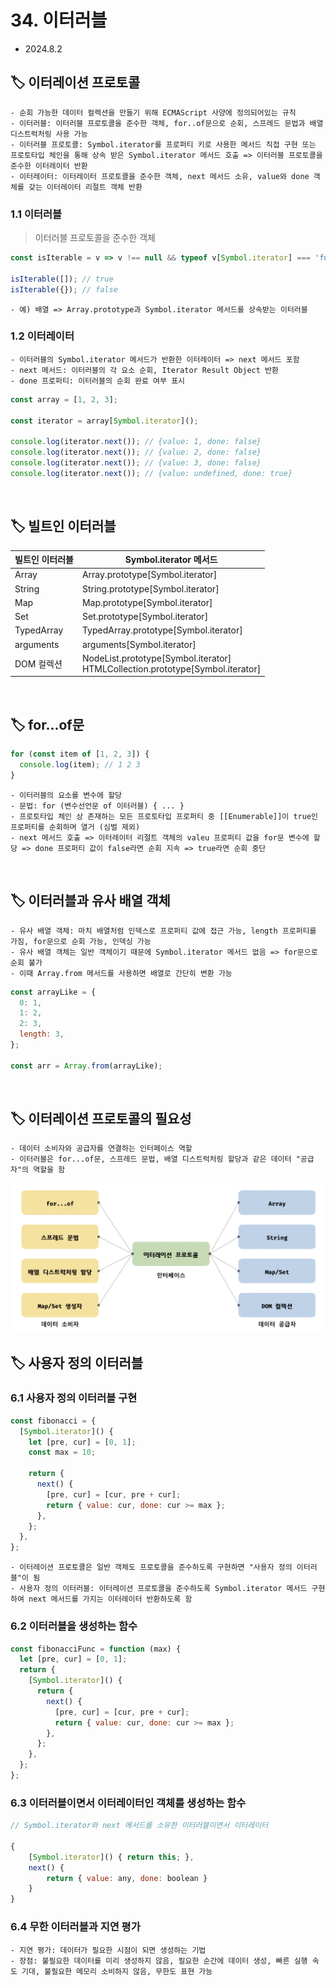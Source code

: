 # 34. 이터러블

- 2024.8.2

## 🏷 이터레이션 프로토콜

```
- 순회 가능한 데이터 컬렉션을 만들기 위해 ECMAScript 사양에 정의되어있는 규칙
- 이터러블: 이터러블 프로토콜을 준수한 객체, for..of문으로 순회, 스프레드 문법과 배열 디스트럭처링 사용 가능
- 이터러블 프로토콜: Symbol.iterator를 프로퍼티 키로 사용한 메서드 직접 구현 또는 프로토타입 체인을 통해 상속 받은 Symbol.iterator 메서드 호출 => 이터러블 프로토콜을 준수한 이터레이터 반환
- 이터레이터: 이터레이터 프로토콜을 준수한 객체, next 메서드 소유, value와 done 객체를 갖는 이터레이터 리절트 객체 반환
```

### 1.1 이터러블

> 이터러블 프로토콜을 준수한 객체

```jsx
const isIterable = v => v !== null && typeof v[Symbol.iterator] === 'function';

isIterable([]); // true
isIterable({}); // false
```

```
- 예) 배열 => Array.prototype과 Symbol.iterator 메서드를 상속받는 이터러블
```

### 1.2 이터레이터

```
- 이터러블의 Symbol.iterator 메서드가 반환한 이터레이터 => next 메서드 포함
- next 메서드: 이터러블의 각 요소 순회, Iterator Result Object 반환
- done 프로퍼티: 이터러블의 순회 완료 여부 표시
```

```jsx
const array = [1, 2, 3];

const iterator = array[Symbol.iterator]();

console.log(iterator.next()); // {value: 1, done: false}
console.log(iterator.next()); // {value: 2, done: false}
console.log(iterator.next()); // {value: 3, done: false}
console.log(iterator.next()); // {value: undefined, done: true}
```

<br />

## 🏷 빌트인 이터러블

| 빌트인 이터러블 | Symbol.iterator 메서드 |
| --- | --- |
| Array | Array.prototype[Symbol.iterator] |
| String | String.prototype[Symbol.iterator] |
| Map | Map.prototype[Symbol.iterator] |
| Set | Set.prototype[Symbol.iterator] |
| TypedArray | TypedArray.prototype[Symbol.iterator] |
| arguments | arguments[Symbol.iterator] |
| DOM 컬렉션 | NodeList.prototype[Symbol.iterator]<br />HTMLCollection.prototype[Symbol.iterator] |

<br />

## 🏷 for...of문

```jsx
for (const item of [1, 2, 3]) {
  console.log(item); // 1 2 3
}
```

```
- 이터러블의 요소를 변수에 할당
- 문법: for (변수선언문 of 이터러블) { ... }
- 프로토타입 체인 상 존재하는 모든 프로토타입 프로퍼티 중 [[Enumerable]]이 true인 프로퍼티를 순회하며 열거 (심벌 제외)
- next 메서드 호출 => 이터레이터 리절트 객체의 valeu 프로퍼티 값을 for문 변수에 할당 => done 프로퍼티 값이 false라면 순회 지속 => true라면 순회 중단
```

<br />

## 🏷 이터러블과 유사 배열 객체

```
- 유사 배열 객체: 마치 배열처럼 인덱스로 프로퍼티 값에 접근 가능, length 프로퍼티를 가짐, for문으로 순회 가능, 인덱싱 가능
- 유사 배열 객체는 일반 객체이기 때문에 Symbol.iterator 메서드 없음 => for문으로 순회 불가
- 이때 Array.from 메서드를 사용하면 배열로 간단히 변환 가능
```

```jsx
const arrayLike = {
  0: 1,
  1: 2,
  2: 3,
  length: 3,
};

const arr = Array.from(arrayLike);
```

<br />

## 🏷 이터레이션 프로토콜의 필요성

```
- 데이터 소비자와 공급자를 연결하는 인터페이스 역할
- 이터러블은 for...of문, 스프레드 문법, 배열 디스트럭처링 할당과 같은 데이터 "공급자"의 역할을 함
```

<img src="../images/iterable.png" />

<br />

## 🏷 사용자 정의 이터러블

### 6.1 사용자 정의 이터러블 구현

```jsx
const fibonacci = {
  [Symbol.iterator]() {
    let [pre, cur] = [0, 1];
    const max = 10;

    return {
      next() {
        [pre, cur] = [cur, pre + cur];
        return { value: cur, done: cur >= max };
      },
    };
  },
};
```

```
- 이터레이션 프로토콜은 일반 객체도 프로토콜을 준수하도록 구현하면 "사용자 정의 이터러블"이 됨
- 사용자 정의 이터러블: 이터레이션 프로토콜을 준수하도록 Symbol.iterator 메서드 구현하여 next 메서드를 가지는 이터레이터 반환하도록 함
```

### 6.2 이터러블을 생성하는 함수

```jsx
const fibonacciFunc = function (max) {
  let [pre, cur] = [0, 1];
  return {
    [Symbol.iterator]() {
      return {
        next() {
          [pre, cur] = [cur, pre + cur];
          return { value: cur, done: cur >= max };
        },
      };
    },
  };
};
```

### 6.3 이터러블이면서 이터레이터인 객체를 생성하는 함수

```jsx
// Symbol.iterator와 next 메서드를 소유한 이터러블이면서 이터레이터

{
	[Symbol.iterator]() { return this; },
	next() {
		return { value: any, done: boolean }
	}
}
```

### 6.4 무한 이터러블과 지연 평가

```
- 지연 평가: 데이터가 필요한 시점이 되면 생성하는 기법
- 장점: 불필요한 데이터를 미리 생성하지 않음, 필요한 순간에 데이터 생성, 빠른 실행 속도 기대, 불필요한 메모리 소비하지 않음, 무한도 표현 가능
```

